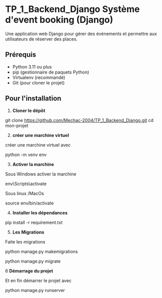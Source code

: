 # TP_1_Backend_Django Système d'event booking (Django)

Une application web Django pour gérer des événements et permettre aux utilisateurs de réserver des places.

## Prérequis

- Python 3.11 ou plus
- pip (gestionnaire de paquets Python)
- Virtualenv (recommandé)
- Git (pour cloner le projet)

## Pour l'installation

1. **Cloner le dépôt**

git clone https://github.com/Mechac-2004/TP_1_Backend_Django.git
cd mon-projet

2. **créer une marchine virtuel**

créer une marchine virtuel avec 

python -m venv env

3. **Activer la marchine**

Sous Windows activer la marchine

env\Scripts\activate

Sous linux /MacOs

source env/bin/activate

4. **Installer les dépendances**

pip install -r requirement.txt

5. **Les Migrations**

Faite les migrations

python manage.py makemigrations

python manage.py migrate

6 **Démarrage du projet**

Et en fin démarrer le projet avec 

python manage.py runserver  
